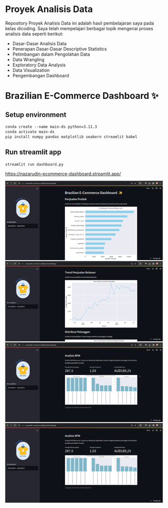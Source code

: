 # Proyek Analisis Data

Repository Proyek Analisis Data ini adalah hasil pembelajaran saya pada kelas dicoding. Saya telah mempelajari berbagai topik mengenai proses analisis data seperti berikut:

* Dasar-Dasar Analisis Data
* Penerapan Dasar-Dasar Descriptive Statistics
* Petimbangan dalam Pengolahan Data
* Data Wrangling
* Exploratory Data Analysis
* Data Visualization
* Pengembangan Dashboard

# Brazilian E-Commerce Dashboard ✨

## Setup environment

```
conda create --name main-ds python=3.11.3
conda activate main-ds
pip install numpy pandas matplotlib seaborn streamlit babel
```

## Run streamlit app

```
streamlit run dashboard.py
```

https://nazarudin-ecommerce-dashboard.streamlit.app/

![Alt text](Dashboard.png)
![Alt text](Dashboard-2.png)
![Alt text](Dashboard-3.png)
![Alt text](Dashboard-4.png)

